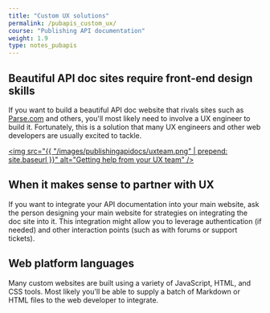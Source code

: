 ```yaml
---
title: "Custom UX solutions"
permalink: /pubapis_custom_ux/
course: "Publishing API documentation"
weight: 1.9
type: notes_pubapis
---
```


## Beautiful API doc sites require front-end design skills

If you want to build a beautiful API doc website that rivals sites such as [Parse.com](http://parse.com) and others, you'll most likely need to involve a UX engineer to build it. Fortunately, this is a solution that many UX engineers and other web developers are usually excited to tackle.

<a href=""><img src="{{ "/images/publishingapidocs/uxteam.png" | prepend: site.baseurl }}" alt="Getting help from your UX team" /></a>

## When it makes sense to partner with UX

If you want to integrate your API documentation into your main website, ask the person designing your main website for strategies on integrating the doc site into it. This integration might allow you to leverage authentication (if needed) and other interaction points (such as with forums or support tickets). 

## Web platform languages 

Many custom websites are built using a variety of JavaScript, HTML, and CSS tools. Most likely you'll be able to supply a batch of Markdown or HTML files to the web developer to integrate.
